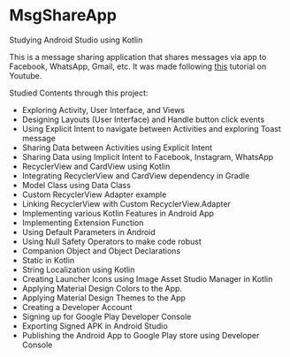 # MsgShareApp
Studying Android Studio using Kotlin

This is a message sharing application that shares messages via app to Facebook, WhatsApp, Gmail, etc.
It was made following <a href="https://www.youtube.com/playlist?list=PLlxmoA0rQ-Lw5k_QCqVl3rsoJOnb_00UV">this</a> tutorial on Youtube.

Studied Contents through this project:
- Exploring Activity, User Interface, and Views
- Designing Layouts (User Interface) and Handle button click events
- Using Explicit Intent to navigate between Activities and exploring Toast message
- Sharing Data between Activities using Explicit Intent
- Sharing Data using Implicit Intent to Facebook, Instagram, WhatsApp
- RecyclerView and CardView using Kotlin
- Integrating RecyclerView and CardView dependency in Gradle
- Model Class using Data Class
- Custom RecyclerView Adapter example
- Linking RecyclerView with Custom RecyclerView.Adapter
- Implementing various Kotlin Features in Android App
- Implementing Extension Function
- Using Default Parameters in Android
- Using Null Safety Operators to make code robust
- Companion Object and Object Declarations
- Static in Kotlin
- String Localization using Kotlin
- Creating Launcher Icons using Image Asset Studio Manager in Kotlin
- Applying Material Design Colors to the App.
- Applying Material Design Themes to the App
- Creating a Developer Account
- Signing up for Google Play Developer Console
- Exporting Signed APK in Android Studio
- Publishing the Android App to Google Play store using Developer Console


